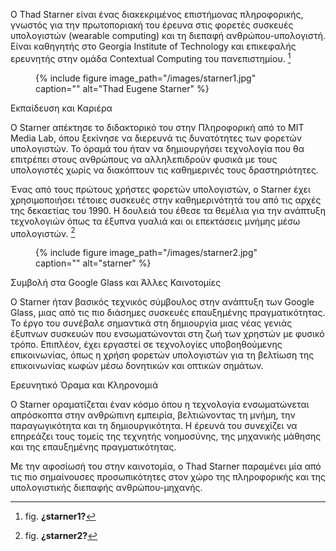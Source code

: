 Ο Thad Starner είναι ένας διακεκριμένος επιστήμονας πληροφορικής, γνωστός για την πρωτοποριακή του έρευνα στις φορετές συσκευές υπολογιστών (wearable computing) και τη διεπαφή ανθρώπου-υπολογιστή. Είναι καθηγητής στο Georgia Institute of Technology και επικεφαλής ερευνητής στην ομάδα Contextual Computing του πανεπιστημίου. [^1]
<figure id="fig:starner1">
{% include figure image_path="/images/starner1.jpg" caption=""
alt="Thad Eugene Starner" %}
<figcaption>
  
</figcaption>
</figure>

Εκπαίδευση και Καριέρα

Ο Starner απέκτησε το διδακτορικό του στην Πληροφορική από το MIT Media Lab, όπου ξεκίνησε να διερευνά τις δυνατότητες των φορετών υπολογιστών. Το όραμά του ήταν να δημιουργήσει τεχνολογία που θα επιτρέπει στους ανθρώπους να αλληλεπιδρούν φυσικά με τους υπολογιστές χωρίς να διακόπτουν τις καθημερινές τους δραστηριότητες.

Ένας από τους πρώτους χρήστες φορετών υπολογιστών, ο Starner έχει χρησιμοποιήσει τέτοιες συσκευές στην καθημερινότητά του από τις αρχές της δεκαετίας του 1990. Η δουλειά του έθεσε τα θεμέλια για την ανάπτυξη τεχνολογιών όπως τα έξυπνα γυαλιά και οι επεκτάσεις μνήμης μέσω υπολογιστών. [^2]
<figure id="fig:starner2">
{% include figure image_path="/images/starner2.jpg" caption=""
alt="starner" %}
<figcaption>
</figcaption>
</figure>

Συμβολή στα Google Glass και Άλλες Καινοτομίες

Ο Starner ήταν βασικός τεχνικός σύμβουλος στην ανάπτυξη των Google Glass, μιας από τις πιο διάσημες συσκευές επαυξημένης πραγματικότητας. Το έργο του συνέβαλε σημαντικά στη δημιουργία μιας νέας γενιάς έξυπνων συσκευών που ενσωματώνονται στη ζωή των χρηστών με φυσικό τρόπο.
Επιπλέον, έχει εργαστεί σε τεχνολογίες υποβοηθούμενης επικοινωνίας, όπως η χρήση φορετών υπολογιστών για τη βελτίωση της επικοινωνίας κωφών μέσω δονητικών και οπτικών σημάτων.

Ερευνητικό Όραμα και Κληρονομιά

Ο Starner οραματίζεται έναν κόσμο όπου η τεχνολογία ενσωματώνεται απρόσκοπτα στην ανθρώπινη εμπειρία, βελτιώνοντας τη μνήμη, την παραγωγικότητα και τη δημιουργικότητα. Η έρευνά του συνεχίζει να επηρεάζει τους τομείς της τεχνητής νοημοσύνης, της μηχανικής μάθησης και της επαυξημένης πραγματικότητας.

Με την αφοσίωσή του στην καινοτομία, ο Thad Starner παραμένει μία από τις πιο σημαίνουσες προσωπικότητες στον χώρο της πληροφορικής και της υπολογιστικής διεπαφής ανθρώπου-μηχανής.

[^1]: fig. **¿starner1?**
[^2]: fig. **¿starner2?**
